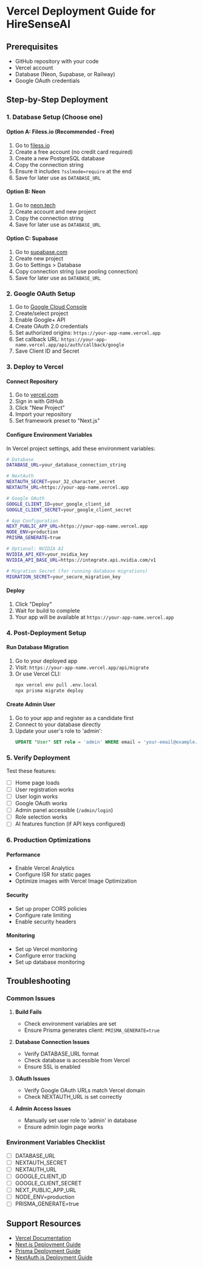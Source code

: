 # Vercel Deployment Guide for HireSenseAI

## Prerequisites
- GitHub repository with your code
- Vercel account
- Database (Neon, Supabase, or Railway)
- Google OAuth credentials

## Step-by-Step Deployment

### 1. Database Setup (Choose one)

#### Option A: Filess.io (Recommended - Free)
1. Go to [filess.io](https://filess.io)
2. Create a free account (no credit card required)
3. Create a new PostgreSQL database
4. Copy the connection string
5. Ensure it includes `?sslmode=require` at the end
6. Save for later use as `DATABASE_URL`

#### Option B: Neon
1. Go to [neon.tech](https://neon.tech)
2. Create account and new project
3. Copy the connection string
4. Save for later use as `DATABASE_URL`

#### Option C: Supabase
1. Go to [supabase.com](https://supabase.com)
2. Create new project
3. Go to Settings > Database
4. Copy connection string (use pooling connection)
5. Save for later use as `DATABASE_URL`

### 2. Google OAuth Setup
1. Go to [Google Cloud Console](https://console.cloud.google.com)
2. Create/select project
3. Enable Google+ API
4. Create OAuth 2.0 credentials
5. Set authorized origins: `https://your-app-name.vercel.app`
6. Set callback URL: `https://your-app-name.vercel.app/api/auth/callback/google`
7. Save Client ID and Secret

### 3. Deploy to Vercel

#### Connect Repository
1. Go to [vercel.com](https://vercel.com)
2. Sign in with GitHub
3. Click "New Project"
4. Import your repository
5. Set framework preset to "Next.js"

#### Configure Environment Variables
In Vercel project settings, add these environment variables:

```bash
# Database
DATABASE_URL=your_database_connection_string

# NextAuth
NEXTAUTH_SECRET=your_32_character_secret
NEXTAUTH_URL=https://your-app-name.vercel.app

# Google OAuth
GOOGLE_CLIENT_ID=your_google_client_id
GOOGLE_CLIENT_SECRET=your_google_client_secret

# App Configuration
NEXT_PUBLIC_APP_URL=https://your-app-name.vercel.app
NODE_ENV=production
PRISMA_GENERATE=true

# Optional: NVIDIA AI
NVIDIA_API_KEY=your_nvidia_key
NVIDIA_API_BASE_URL=https://integrate.api.nvidia.com/v1

# Migration Secret (for running database migrations)
MIGRATION_SECRET=your_secure_migration_key
```

#### Deploy
1. Click "Deploy"
2. Wait for build to complete
3. Your app will be available at `https://your-app-name.vercel.app`

### 4. Post-Deployment Setup

#### Run Database Migration
1. Go to your deployed app
2. Visit: `https://your-app-name.vercel.app/api/migrate`
3. Or use Vercel CLI:
   ```bash
   npx vercel env pull .env.local
   npx prisma migrate deploy
   ```

#### Create Admin User
1. Go to your app and register as a candidate first
2. Connect to your database directly
3. Update your user's role to 'admin':
   ```sql
   UPDATE "User" SET role = 'admin' WHERE email = 'your-email@example.com';
   ```

### 5. Verify Deployment

Test these features:
- [ ] Home page loads
- [ ] User registration works
- [ ] User login works
- [ ] Google OAuth works
- [ ] Admin panel accessible (`/admin/login`)
- [ ] Role selection works
- [ ] AI features function (if API keys configured)

### 6. Production Optimizations

#### Performance
- Enable Vercel Analytics
- Configure ISR for static pages
- Optimize images with Vercel Image Optimization

#### Security
- Set up proper CORS policies
- Configure rate limiting
- Enable security headers

#### Monitoring
- Set up Vercel monitoring
- Configure error tracking
- Set up database monitoring

## Troubleshooting

### Common Issues

1. **Build Fails**
   - Check environment variables are set
   - Ensure Prisma generates client: `PRISMA_GENERATE=true`

2. **Database Connection Issues**
   - Verify DATABASE_URL format
   - Check database is accessible from Vercel
   - Ensure SSL is enabled

3. **OAuth Issues**
   - Verify Google OAuth URLs match Vercel domain
   - Check NEXTAUTH_URL is set correctly

4. **Admin Access Issues**
   - Manually set user role to 'admin' in database
   - Ensure admin login page works

### Environment Variables Checklist
- [ ] DATABASE_URL
- [ ] NEXTAUTH_SECRET
- [ ] NEXTAUTH_URL
- [ ] GOOGLE_CLIENT_ID
- [ ] GOOGLE_CLIENT_SECRET
- [ ] NEXT_PUBLIC_APP_URL
- [ ] NODE_ENV=production
- [ ] PRISMA_GENERATE=true

## Support Resources
- [Vercel Documentation](https://vercel.com/docs)
- [Next.js Deployment Guide](https://nextjs.org/docs/deployment)
- [Prisma Deployment Guide](https://www.prisma.io/docs/guides/deployment)
- [NextAuth.js Deployment Guide](https://next-auth.js.org/deployment)
